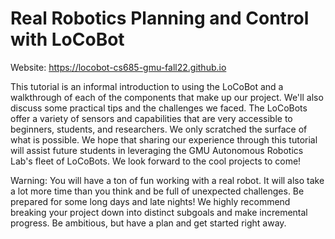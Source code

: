 # Real Robotics Planning and Control with LoCoBot

Website: https://locobot-cs685-gmu-fall22.github.io

This tutorial is an informal introduction to using the LoCoBot and a walkthrough of each of the components that make up our project. We'll also discuss some practical tips and the challenges we faced. The LoCoBots offer a variety of sensors and capabilities that are very accessible to beginners, students, and researchers. We only scratched the surface of what is possible. We hope that sharing our experience through this tutorial will assist future students in leveraging the GMU Autonomous Robotics Lab's fleet of LoCoBots. We look forward to the cool projects to come!

Warning: You will have a ton of fun working with a real robot. It will also take a lot more time than you think and be full of unexpected challenges. Be prepared for some long days and late nights! We highly recommend breaking your project down into distinct subgoals and make incremental progress. Be ambitious, but have a plan and get started right away.
